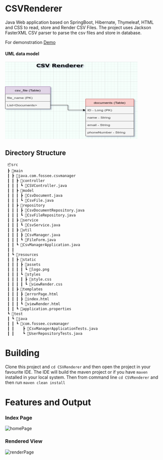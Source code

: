 # CSVRenderer
Java Web application based on SpringBoot, Hibernate, Thymeleaf, HTML and CSS 
to read, store and Render CSV Files. The project uses Jackson FasterXML CSV parser to parse the csv files and store 
in database.

For demonstration [Demo](https://drive.google.com/file/d/1VJbaH96z1AkvHZSQ_IfaeXS5nslTBmfo/view?usp=sharing)

#### UML data model

<div>
    <img src="./docs/uml.drawio.png" height="250" width="430">
</div>

## Directory Structure

```
 📦src
 ┣ 📂main
 ┃ ┣ 📂java.com.fossee.csvmanager
 ┃ ┃ ┣ 📂controller
 ┃ ┃ ┃ ┗ 📜CSVController.java
 ┃ ┃ ┣ 📂model
 ┃ ┃ ┃ ┣ 📜CsvDocument.java
 ┃ ┃ ┃ ┗ 📜CsvFile.java
 ┃ ┃ ┣ 📂repository
 ┃ ┃ ┃ ┣ 📜CsvDocumentRepository.java
 ┃ ┃ ┃ ┗ 📜CsvFileRepository.java
 ┃ ┃ ┣ 📂service
 ┃ ┃ ┃ ┗ 📜CsvService.java
 ┃ ┃ ┣ 📂util
 ┃ ┃ ┃ ┣ 📜CsvManager.java
 ┃ ┃ ┃ ┗ 📜FileForm.java
 ┃ ┃ ┗ 📜CsvManagerApplication.java
 ┃ ┃
 ┃ ┗ 📂resources
 ┃ ┃ ┣ 📂static
 ┃ ┃ ┃ ┣ 📂assets
 ┃ ┃ ┃ ┃ ┗ 📜logo.png
 ┃ ┃ ┃ ┗ 📂styles
 ┃ ┃ ┃ ┃ ┣ 📜style.css
 ┃ ┃ ┃ ┃ ┗ 📜viewRender.css
 ┃ ┃ ┣ 📂templates
 ┃ ┃ ┃ ┣ 📜errorPage.html
 ┃ ┃ ┃ ┣ 📜index.html
 ┃ ┃ ┃ ┗ 📜viewRender.html
 ┃ ┃ ┗ 📜application.properties
 ┗ 📂test
 ┃ ┗ 📂java
 ┃ ┃ ┗ 📂com.fossee.csvmanager
 ┃ ┃    ┣ 📜CsvManagerApplicationTests.java
 ┃ ┃    ┗ 📜UserRepositoryTests.java

```

# Building

Clone this project and ```cd CSVRenderer``` and then open the project in your favourite IDE. The IDE will
build the maven project or if you have ```maven``` installed in your local system. Then from command line
```cd CSVRenderer``` and then run ``` maven clean install ```

# Features and Output

### Index Page

<div>
    <img src="./docs/homePage.png" width="600px" height="""350px" alt="homePage">
</div>

### Rendered View

<div>
    <img src="./docs/renderPage.png" width="600px" height="350px" alt="renderPage">
</div>

